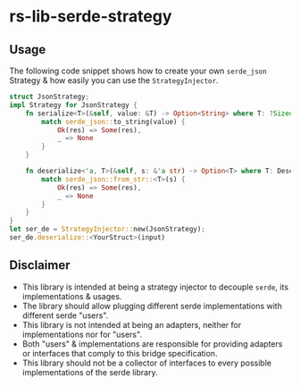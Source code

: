 # rs-lib-serde-strategy

## Usage

The following code snippet shows how to create your own `serde_json` Strategy &
how easily you can use the `StrategyInjector`.
```rust
struct JsonStrategy;
impl Strategy for JsonStrategy {
    fn serialize<T>(&self, value: &T) -> Option<String> where T: ?Sized + Serialize {
        match serde_json::to_string(value) {
            Ok(res) => Some(res),
            _ => None
        }
    }

    fn deserialize<'a, T>(&self, s: &'a str) -> Option<T> where T: Deserialize<'a> {
        match serde_json::from_str::<T>(s) {
            Ok(res) => Some(res),
            _ => None
        }
    }
}
let ser_de = StrategyInjector::new(JsonStrategy);
ser_de.deserialize::<YourStruct>(input)
```

## Disclaimer

- This library is intended at being a strategy injector to decouple `serde`, its implementations & usages.
- The library should allow plugging different serde implementations with different serde "users".
- This library is not intended at being an adapters, neither for implementations nor for "users".
- Both "users" & implementations are responsible for providing adapters or interfaces that comply to this bridge
specification.
- This library should not be a collector of interfaces to every possible implementations of the serde library.